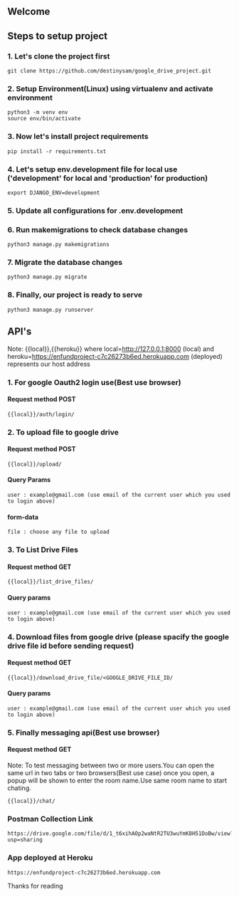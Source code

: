 ## Welcome 


## Steps to setup project

### 1. Let's clone the project first

```
git clone https://github.com/destinysam/google_drive_project.git
```

### 2. Setup Environment(Linux) using virtualenv and activate environment

```
python3 -m venv env
source env/bin/activate
```

### 3. Now let's install project requirements

```
pip install -r requirements.txt
```

### 4. Let's setup env.development file for local use ('development' for local and 'production' for production)

```
export DJANGO_ENV=development
```

### 5. Update all configurations for .env.development

### 6. Run makemigrations to check database changes

```
python3 manage.py makemigrations
```

### 7. Migrate the database changes

```
python3 manage.py migrate
```

### 8. Finally, our project is ready to serve

```
python3 manage.py runserver
```

## API's

Note: {{local}},{{heroku}} where   local=http://127.0.0.1:8000 (local) and heroku=https://enfundproject-c7c26273b6ed.herokuapp.com (deployed)
represents our host address 


### 1. For google Oauth2 login use(Best use browser)

#### Request method POST

```
{{local}}/auth/login/
```

### 2. To upload file to google drive

#### Request method POST


```
{{local}}/upload/
```

####   Query Params

```
user : example@gmail.com (use email of the current user which you used to login above)
```

#### form-data

```
file : choose any file to upload
```

### 3. To List Drive Files

#### Request method GET

```
{{local}}/list_drive_files/
```

#### Query params

```
user : example@gmail.com (use email of the current user which you used to login above)
```

### 4. Download files from google drive (please spacify the google drive file id before sending request)

#### Request method GET

```
{{local}}/download_drive_file/<GOOGLE_DRIVE_FILE_ID/
```

#### Query params

```
user : example@gmail.com (use email of the current user which you used to login above)
```

### 5. Finally messaging api(Best use browser)

#### Request method GET

Note: To test messaging between two or more users.You can open the same url in two tabs or two browsers(Best use case) once you open, a popup will be shown
to enter the room name.Use same room name to start chating.

```
{{local}}/chat/
```
###  Postman Collection Link

```
https://drive.google.com/file/d/1_t6xihAOp2waNtR2TU3wuYmK8H51DoBw/view?usp=sharing
```
### App deployed at Heroku

```
https://enfundproject-c7c26273b6ed.herokuapp.com
```



Thanks for reading
